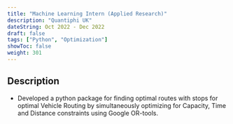 ```yaml
---
title: "Machine Learning Intern (Applied Research)"
description: "Quantiphi UK"
dateString: Oct 2022 - Dec 2022
draft: false
tags: ["Python", "Optimization"]
showToc: false
weight: 301
--- 
```

## Description

<!-- **Guide:** **Dr. Sripad Krishna Devalla** (co-founder and CTO at OriginHealth) -->

- Developed a python package for finding optimal routes with stops for optimal Vehicle Routing by
simultaneously optimizing for Capacity, Time and Distance constraints using Google OR-tools.